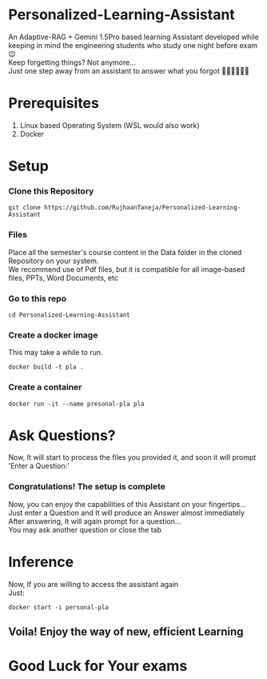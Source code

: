 # Personalized-Learning-Assistant
An Adaptive-RAG + Gemini 1.5Pro based learning Assistant developed while keeping in mind the engineering students who study one night before exam 😉  
Keep forgetting things? Not anymore...  
Just one step away from an assistant to answer what you forgot 🏃‍➡️🏃‍➡️🏃‍➡️  
# Prerequisites
1. Linux based Operating System (WSL would also work)
2. Docker
# Setup
### Clone this Repository  
``` linux/wsl
git clone https://github.com/RujhaanTaneja/Personalized-Learning-Assistant
```
### Files
Place all the semester's course content in the Data folder in the cloned Repository on your system.  
We recommend use of Pdf files, but it is compatible for all image-based files, PPTs, Word Documents, etc
### Go to this repo
``` linux/wsl
cd Personalized-Learning-Assistant
```

### Create a docker image
This may take a while to run. 
``` linux/wsl
docker build -t pla .
```
### Create a container
``` linux/wsl
docker run -it --name presonal-pla pla
```
# Ask Questions?  
Now, It will start to process the files you provided it, and soon it will prompt 'Enter a Question:'
### Congratulations! The setup is complete
Now, you can enjoy the capabilities of this Assistant on your fingertips...  
Just enter a Question and It will produce an Answer almost immediately  
After answering, It will again prompt for a question...  
You may ask another question or close the tab
# Inference 
Now, If you are willing to access the assistant again  
Just:
``` linux/WSL
docker start -i personal-pla
```
## Voila! Enjoy the way of new, efficient Learning
# Good Luck for Your exams
